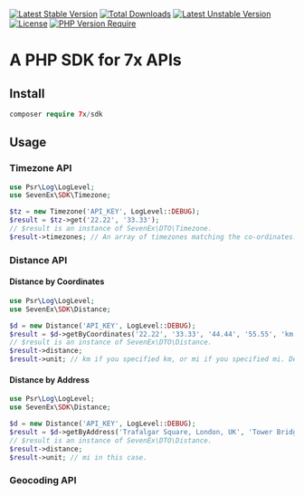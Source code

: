 [![Latest Stable Version](http://poser.pugx.org/7x/sdk/v)](https://packagist.org/packages/7x/sdk) [![Total Downloads](http://poser.pugx.org/7x/sdk/downloads)](https://packagist.org/packages/7x/sdk) [![Latest Unstable Version](http://poser.pugx.org/7x/sdk/v/unstable)](https://packagist.org/packages/7x/sdk) [![License](http://poser.pugx.org/7x/sdk/license)](https://packagist.org/packages/7x/sdk) [![PHP Version Require](http://poser.pugx.org/7x/sdk/require/php)](https://packagist.org/packages/7x/sdk)
# A PHP SDK for 7x APIs

## Install

```php
composer require 7x/sdk
```

## Usage

### Timezone API

```php
use Psr\Log\LogLevel;
use SevenEx\SDK\Timezone;

$tz = new Timezone('API_KEY', LogLevel::DEBUG);
$result = $tz->get('22.22', '33.33');
// $result is an instance of SevenEx\DTO\Timezone.
$result->timezones; // An array of timezones matching the co-ordinates. Mostly just contains a single string.
```

### Distance API

#### Distance by Coordinates
```php
use Psr\Log\LogLevel;
use SevenEx\SDK\Distance;

$d = new Distance('API_KEY', LogLevel::DEBUG);
$result = $d->getByCoordinates('22.22', '33.33', '44.44', '55.55', 'km');
// $result is an instance of SevenEx\DTO\Distance.
$result->distance;
$result->unit; // km if you specified km, or mi if you specified mi. Defaults to km if not specified.
```

#### Distance by Address
```php
use Psr\Log\LogLevel;
use SevenEx\SDK\Distance;

$d = new Distance('API_KEY', LogLevel::DEBUG);
$result = $d->getByAddress('Trafalgar Square, London, UK', 'Tower Bridge, London, UK', 'mi');
// $result is an instance of SevenEx\DTO\Distance.
$result->distance;
$result->unit; // mi in this case.
```

### Geocoding API